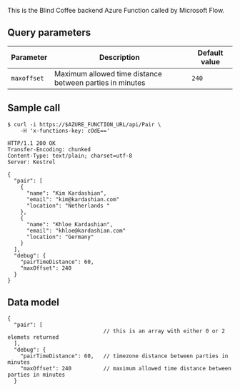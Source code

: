 This is the Blind Coffee backend Azure Function called by Microsoft Flow.

## Query parameters

| Parameter   | Description | Default value |
| ----------- | ----------- | ------------- |
| `maxoffset` | Maximum allowed time distance between parties in minutes | `240` |

## Sample call

```
$ curl -i https://$AZURE_FUNCTION_URL/api/Pair \
    -H 'x-functions-key: cOdE=='

HTTP/1.1 200 OK
Transfer-Encoding: chunked
Content-Type: text/plain; charset=utf-8
Server: Kestrel

{
  "pair": [
    {
      "name": "Kim Kardashian",
      "email": "kim@kardashian.com"
      "location": "Netherlands "
    },
    {
      "name": "Khloe Kardashian",
      "email": "khloe@kardashian.com"
      "location": "Germany"
    }
  ],
  "debug": {
    "pairTimeDistance": 60,
    "maxOffset": 240
  }
}
```

## Data model

```
{
  "pair": [
                              // this is an array with either 0 or 2 elemets returned
  ],
  "debug": {
    "pairTimeDistance": 60,   // timezone distance between parties in minutes
    "maxOffset": 240          // maximum allowed time distance between parties in minutes
  }
```